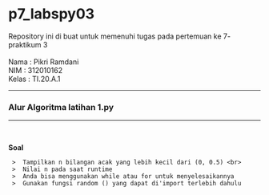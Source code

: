 # p7_labspy03
Repository ini di buat untuk memenuhi tugas pada pertemuan ke 7- praktikum 3 <br><br>
Nama    : Pikri Ramdani<br>
NIM     : 312010162<br>
Kelas   : TI.20.A.1<br>
<hr>

### Alur Algoritma latihan 1.py
<hr>
<br>

**Soal**
   
     >  Tampilkan n bilangan acak yang lebih kecil dari (0, 0.5) <br>
     >  Nilai n pada saat runtime
     >  Anda bisa menggunakan while atau for untuk menyelesaikannya
     >  Gunakan fungsi random () yang dapat di'import terlebih dahulu
    
    
    
